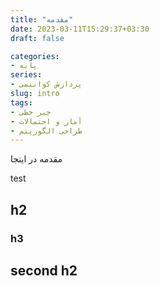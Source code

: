 ```yaml
---
title: "مقدمه"
date: 2023-03-11T15:29:37+03:30
draft: false

categories:
- پایه
series:
- پردازش کوانتمی
slug: intro
tags:
- جبر خطی
- آمار و احتمالات
- طراحی الگوریتم
---
```


مقدمه در اینجا

test

## h2

### h3

## second h2